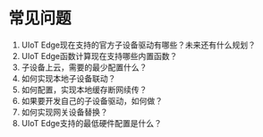 # 常见问题

1. UIoT Edge现在支持的官方子设备驱动有哪些？未来还有什么规划？
2. UIoT Edge函数计算现在支持哪些内置函数？
3. 子设备上云，需要的最少配置什么？
4. 如何实现本地子设备联动？
5. 如何配置，实现本地缓存断网续传？
6. 如果要开发自己的子设备驱动，如何做？
7. 如何实现网关设备替换？
8. UIoT Edge支持的最低硬件配置是什么？

